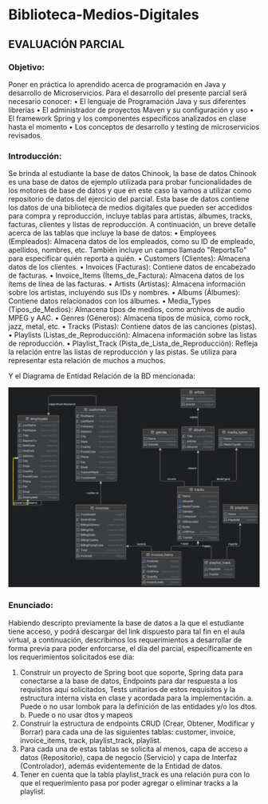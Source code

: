 # Biblioteca-Medios-Digitales

## EVALUACIÓN PARCIAL

### Objetivo:
Poner en práctica lo aprendido acerca de programación en Java y desarrollo de Microservicios. Para
el desarrollo del presente parcial será necesario conocer:
• El lenguaje de Programación Java y sus diferentes librerías
• El administrador de proyectos Maven y su configuración y uso
• El framework Spring y los componentes específicos analizados en clase hasta el momento
• Los conceptos de desarrollo y testing de microservicios revisados.

### Introducción:
Se brinda al estudiante la base de datos Chinook, la base de datos Chinook es una base de datos de
ejemplo utilizada para probar funcionalidades de los motores de base de datos y que en este caso la
vamos a utilizar como repositorio de datos del ejercicio del parcial.
Esta base de datos contiene los datos de una biblioteca de medios digitales que pueden ser accedidos
para compra y reproducción, incluye tablas para artistas, álbumes, tracks, facturas, clientes y listas de
reproducción.
A continuación, un breve detalle acerca de las tablas que incluye la base de datos:
• Employees (Empleados): Almacena datos de los empleados, como su ID de empleado, apellidos,
nombres, etc. También incluye un campo llamado "ReportsTo" para especificar quién reporta a
quién.
• Customers (Clientes): Almacena datos de los clientes.
• Invoices (Facturas): Contiene datos de encabezado de facturas.
• Invoice_Items (Ítems_de_Factura): Almacena datos de los ítems de línea de las facturas.
• Artists (Artistas): Almacena información sobre los artistas, incluyendo sus IDs y nombres.
• Albums (Álbumes): Contiene datos relacionados con los álbumes.
• Media_Types (Tipos_de_Medios): Almacena tipos de medios, como archivos de audio MPEG y
AAC.
• Genres (Géneros): Almacena tipos de música, como rock, jazz, metal, etc.
• Tracks (Pistas): Contiene datos de las canciones (pistas).
• Playlists (Listas_de_Reproducción): Almacena información sobre las listas de reproducción.
• Playlist_Track (Pista_de_Lista_de_Reproducción): Refleja la relación entre las listas de
reproducción y las pistas. Se utiliza para representar esta relación de muchos a muchos.

Y el Diagrama de Entidad Relación de la BD mencionada:

![Texto alternativo](modeloBDA.png)


### Enunciado:
Habiendo descripto previamente la base de datos a la que el estudiante tiene acceso, y podrá descargar
del link dispuesto para tal fin en el aula virtual, a continuación, describimos los requerimientos a
desarrollar de forma previa para poder enforcarse, el día del parcial, específicamente en los
requerimientos solicitados ese día:

1. Construir un proyecto de Spring boot que soporte, Spring data para conectarse a la base de
datos, Endpoints para dar respuesta a los requisitos aquí solicitados, Tests unitarios de estos
requisitos y la estructura interna vista en clase y acordada para la implementación.
  a. Puede o no usar lombok para la definición de las entidades y/o los dtos.
  b. Puede o no usar dtos y mapeos
2. Construir la estructura de endpoints CRUD (Crear, Obtener, Modificar y Borrar) para cada una de
las siguientes tablas: customer, invoice, invoice_items, track, playlist_track, playlist.
4. Para cada una de estas tablas se solicita al menos, capa de acceso a datos (Repositorio), capa de
negocio (Servicio) y capa de Interfaz (Controlador), además evidentemente de la Entidad de
datos.
5. Tener en cuenta que la tabla playlist_track es una relación pura con lo que el requerimiento pasa
por poder agregar o eliminar tracks a la playlist.

